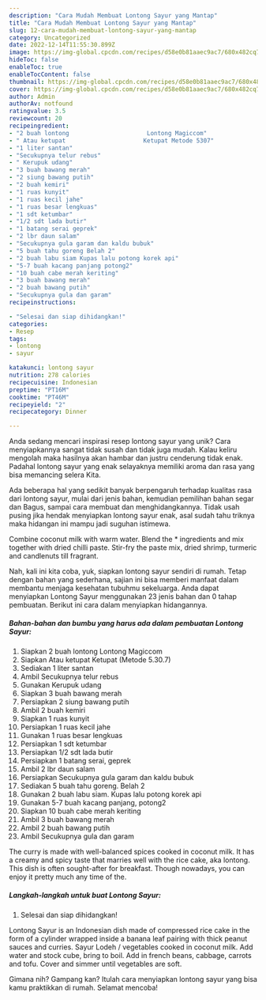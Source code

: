 ```yaml
---
description: "Cara Mudah Membuat Lontong Sayur yang Mantap"
title: "Cara Mudah Membuat Lontong Sayur yang Mantap"
slug: 12-cara-mudah-membuat-lontong-sayur-yang-mantap
category: Uncategorized
date: 2022-12-14T11:55:30.899Z
image: https://img-global.cpcdn.com/recipes/d58e0b81aaec9ac7/680x482cq70/lontong-sayur-foto-resep-utama.jpg
hideToc: false
enableToc: true
enableTocContent: false
thumbnail: https://img-global.cpcdn.com/recipes/d58e0b81aaec9ac7/680x482cq70/lontong-sayur-foto-resep-utama.jpg
cover: https://img-global.cpcdn.com/recipes/d58e0b81aaec9ac7/680x482cq70/lontong-sayur-foto-resep-utama.jpg
author: Admin
authorAv: notfound
ratingvalue: 3.5
reviewcount: 20
recipeingredient:
- "2 buah lontong                      Lontong Magiccom"
- " Atau ketupat                      Ketupat Metode 5307"
- "1 liter santan"
- "Secukupnya telur rebus"
- " Kerupuk udang"
- "3 buah bawang merah"
- "2 siung bawang putih"
- "2 buah kemiri"
- "1 ruas kunyit"
- "1 ruas kecil jahe"
- "1 ruas besar lengkuas"
- "1 sdt ketumbar"
- "1/2 sdt lada butir"
- "1 batang serai geprek"
- "2 lbr daun salam"
- "Secukupnya gula garam dan kaldu bubuk"
- "5 buah tahu goreng Belah 2"
- "2 buah labu siam Kupas lalu potong korek api"
- "5-7 buah kacang panjang potong2"
- "10 buah cabe merah keriting"
- "3 buah bawang merah"
- "2 buah bawang putih"
- "Secukupnya gula dan garam"
recipeinstructions:

- "Selesai dan siap dihidangkan!"
categories:
- Resep
tags:
- lontong
- sayur

katakunci: lontong sayur 
nutrition: 278 calories
recipecuisine: Indonesian
preptime: "PT16M"
cooktime: "PT46M"
recipeyield: "2"
recipecategory: Dinner

---
```





Anda sedang mencari inspirasi resep lontong sayur yang unik? Cara menyiapkannya sangat tidak susah dan tidak juga mudah. Kalau keliru mengolah maka hasilnya akan hambar dan justru cenderung tidak enak. Padahal lontong sayur yang enak selayaknya memiliki aroma dan rasa yang bisa memancing selera Kita.





Ada beberapa hal yang sedikit banyak berpengaruh terhadap kualitas rasa dari lontong sayur, mulai dari jenis bahan, kemudian pemilihan bahan segar dan Bagus, sampai cara membuat dan menghidangkannya. Tidak usah pusing jika hendak menyiapkan lontong sayur enak,      asal sudah tahu triknya maka hidangan ini mampu jadi suguhan istimewa.














Combine coconut milk with warm water. Blend the * ingredients and mix together with dried chilli paste. Stir-fry the paste mix, dried shrimp, turmeric and candlenuts till fragrant.






Nah, kali ini kita coba, yuk, siapkan lontong sayur sendiri di rumah. Tetap dengan bahan yang sederhana, sajian ini bisa memberi manfaat dalam membantu menjaga kesehatan tubuhmu sekeluarga. Anda dapat menyiapkan Lontong Sayur menggunakan 23 jenis bahan dan 0 tahap pembuatan. Berikut ini cara dalam menyiapkan hidangannya.

<!--inarticleads1-->

##### Bahan-bahan dan bumbu yang harus ada dalam pembuatan Lontong Sayur:

1. Siapkan 2 buah lontong                      Lontong Magiccom
1. Siapkan  Atau ketupat                      Ketupat (Metode 5.30.7)
1. Sediakan 1 liter santan
1. Ambil Secukupnya telur rebus
1. Gunakan  Kerupuk udang
1. Siapkan 3 buah bawang merah
1. Persiapkan 2 siung bawang putih
1. Ambil 2 buah kemiri
1. Siapkan 1 ruas kunyit
1. Persiapkan 1 ruas kecil jahe
1. Gunakan 1 ruas besar lengkuas
1. Persiapkan 1 sdt ketumbar
1. Persiapkan 1/2 sdt lada butir
1. Persiapkan 1 batang serai, geprek
1. Ambil 2 lbr daun salam
1. Persiapkan Secukupnya gula garam dan kaldu bubuk
1. Sediakan 5 buah tahu goreng. Belah 2
1. Gunakan 2 buah labu siam. Kupas lalu potong korek api
1. Gunakan 5-7 buah kacang panjang, potong2
1. Siapkan 10 buah cabe merah keriting
1. Ambil 3 buah bawang merah
1. Ambil 2 buah bawang putih
1. Ambil Secukupnya gula dan garam


The curry is made with well-balanced spices cooked in coconut milk. It has a creamy and spicy taste that marries well with the rice cake, aka lontong. This dish is often sought-after for breakfast. Though nowadays, you can enjoy it pretty much any time of the. 

<!--inarticleads2-->

##### Langkah-langkah untuk buat Lontong Sayur:


1. Selesai dan siap dihidangkan!

Lontong Sayur is an Indonesian dish made of compressed rice cake in the form of a cylinder wrapped inside a banana leaf pairing with thick peanut sauces and curries. Sayur Lodeh / vegetables cooked in coconut milk. Add water and stock cube, bring to boil. Add in french beans, cabbage, carrots and tofu. Cover and simmer until vegetables are soft. 

Gimana nih? Gampang kan? Itulah cara menyiapkan lontong sayur yang bisa kamu praktikkan di rumah. Selamat mencoba!
